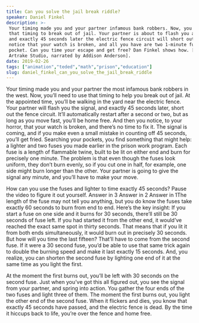 ```yaml
---
title: Can you solve the jail break riddle?
speaker: Daniel Finkel
description: >-
 Your timing made you and your partner infamous bank robbers. Now, you need to use
 that timing to break out of jail. Your partner is about to flash you a signal,
 and exactly 45 seconds later the electric fence circuit will short out. Then you
 notice that your watch is broken, and all you have are two 1-minute fuses in your
 pocket. Can you time your escape and get free? Dan Finkel shows how. [Directed by
 Artrake Studio, narrated by Addison Anderson].
date: 2019-02-26
tags: ["animation","teded","math","prison","education"]
slug: daniel_finkel_can_you_solve_the_jail_break_riddle
---
```


Your timing made you and your partner the most infamous bank robbers in the west. Now,
you’ll need to use that timing to help you break out of jail. At the appointed time,
you’ll be walking in the yard near the electric fence. Your partner will flash you the
signal, and exactly 45 seconds later, short out the fence circuit. It’ll automatically
restart after a second or two, but as long as you move fast, you’ll be home free. And then
you notice, to your horror, that your watch is broken, and there’s no time to fix it. The
signal is coming, and if you make even a small mistake in counting off 45 seconds, you’ll
get fried. Searching your pockets, you find something that might help: a lighter and two
fuses you made earlier in the prison work program. Each fuse is a length of flammable
twine, built to be lit on either end and burn for precisely one minute. The problem is
that even though the fuses look uniform, they don’t burn evenly, so if you cut one in
half, for example, one side might burn longer than the other. Your partner is going to give
 the signal any minute, and you’ll have to make your move.

How can you use the fuses and lighter to time exactly 45 seconds? Pause the video to
figure it out yourself. Answer in 3 Answer in 2 Answer in 1The length of the fuse may not
tell you anything, but you do know the fuses take exactly 60 seconds to burn from end to
end. Here’s the key insight: If you start a fuse on one side and it burns for 30 seconds,
there’ll still be 30 seconds of fuse left. If you had started it from the other end, it
would’ve reached the exact same spot in thirty seconds. That means that if you lit it 
from both ends simultaneously, it would burn out in precisely 30 seconds. But how will you
time the last fifteen? That’ll have to come from the second fuse. If it were a 30 second
fuse, you’d be able to use that same trick again to double the burning speed and make it
last exactly 15 seconds. And, you realize, you can shorten the second fuse by lighting
one end of it at the same time as you light the first.

At the moment the first burns out, you’ll be left with 30 seconds on the second fuse. Just
when you’ve got this all figured out, you see the signal from your partner, and spring
into action. You gather the four ends of the two fuses and light three of them. The
moment the first burns out, you light the other end of the second fuse. When it flickers
and dies, you know that exactly 45 seconds have passed, and the electric fence is dead.
By the time it hiccups back to life, you’re over the fence and home free.

<!--
ad_duration=0
event="TED-Ed"
external_start_time=0
intro_duration=0
is_subtitle_required="False"
is_talk_featured="False"
language="en"
language_swap="False"
native_language="en"
number_of_related_talks=6
number_of_speakers=1
number_of_subtitled_videos=0
number_of_tags=5
number_of_talk_download_languages=22
number_of_talk_more_resources=0
number_of_talk_recommendations=0
number_of_talks_take_actions=0
post_ad_duration=0
published_timestamp="2019-02-26 19:50:24"
recording_date="2019-02-26"
speaker_is_published=0
speaker_name="Daniel Finkel"
talk_name="Can you solve the jail break riddle?"
talks_tags=["animation","teded","math","prison","education"]
url_photo_talk="https://s3.amazonaws.com/talkstar-photos/uploads/adf3d9b7-5165-4f5e-9b3f-d33398826fb5/jailbreak_textless.jpg"
url_webpage="https://www.ted.com/talks/daniel_finkel_can_you_solve_the_jail_break_riddle"
video_type_name="TED-Ed Original"
-->